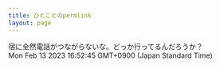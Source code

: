 ```yaml
---
title: ひとことのpermlink
layout: page
---
```

<div class="box" dt="1676274765813">
  宿に全然電話がつながらないな。どっか行ってるんだろうか？
  <div class="content is-small">Mon Feb 13 2023 16:52:45 GMT+0900 (Japan Standard Time)</div>
</div>